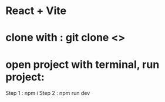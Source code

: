 # React + Vite

# clone with : git clone <<url>>
# open project with terminal, run project:
Step 1 : npm i
Step 2 : npm run dev

